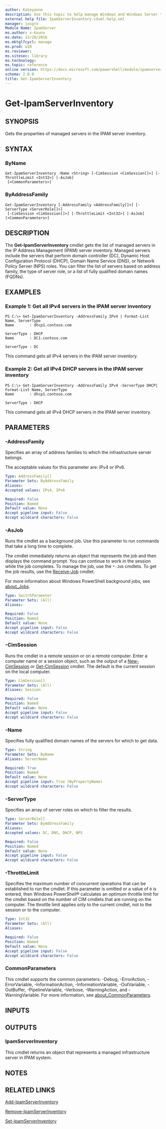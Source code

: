 ```yaml
---
author: Kateyanne
description: Use this topic to help manage Windows and Windows Server technologies with Windows PowerShell.
external help file: IpamServerInventory.cdxml-help.xml
manager: jasgro
Module Name: IpamServer
ms.author: v-kaunu
ms.date: 12/20/2016
ms.mktglfcycl: manage
ms.prod: w10
ms.reviewer: 
ms.sitesec: library
ms.technology: 
ms.topic: reference
online version: https://docs.microsoft.com/powershell/module/ipamserver/get-ipamserverinventory?view=windowsserver2022-ps&wt.mc_id=ps-gethelp
schema: 2.0.0
title: Get-IpamServerInventory
---
```


# Get-IpamServerInventory

## SYNOPSIS
Gets the properties of managed servers in the IPAM server inventory.

## SYNTAX

### ByName
```
Get-IpamServerInventory -Name <String> [-CimSession <CimSession[]>] [-ThrottleLimit <Int32>] [-AsJob]
 [<CommonParameters>]
```

### ByAddressFamily
```
Get-IpamServerInventory [-AddressFamily <AddressFamily[]>] [-ServerType <ServerRole[]>]
 [-CimSession <CimSession[]>] [-ThrottleLimit <Int32>] [-AsJob] [<CommonParameters>]
```

## DESCRIPTION
The **Get-IpamServerInventory** cmdlet gets the list of managed servers in the IP Address Management (IPAM) server inventory.
Managed servers include the servers that perform domain controller (DC), Dynamic Host Configuration Protocol (DHCP), Domain Name Service (DNS), or Network Policy Server (NPS) roles.
You can filter the list of servers based on address family, the type of server role, or a list of fully qualified domain names (FQDNs).

## EXAMPLES

### Example 1: Get all IPv4 servers in the IPAM server inventory
```
PS C:\> Get-IpamServerInventory -AddressFamily IPv4 | Format-List Name, ServerType
Name       : dhcp1.contoso.com

ServerType : DHCP
Name       : DC1.contoso.com

ServerType : DC
```

This command gets all IPv4 servers in the IPAM server inventory.

### Example 2: Get all IPv4 DHCP servers in the IPAM server inventory
```
PS C:\> Get-IpamServerInventory -AddressFamily IPv4 -ServerType DHCP| Format-List Name, ServerType
Name       : dhcp1.contoso.com

ServerType : DHCP
```

This command gets all IPv4 DHCP servers in the IPAM server inventory.

## PARAMETERS

### -AddressFamily
Specifies an array of address families to which the infrastructure server belongs.

The acceptable values for this parameter are: IPv4 or IPv6.

```yaml
Type: AddressFamily[]
Parameter Sets: ByAddressFamily
Aliases: 
Accepted values: IPv4, IPv6

Required: False
Position: Named
Default value: None
Accept pipeline input: False
Accept wildcard characters: False
```

### -AsJob
Runs the cmdlet as a background job. Use this parameter to run commands that take a long time to complete. 

The cmdlet immediately returns an object that represents the job and then displays the command prompt. 
You can continue to work in the session while the job completes. 
To manage the job, use the `*-Job` cmdlets. 
To get the job results, use the [Receive-Job](https://go.microsoft.com/fwlink/?LinkID=113372) cmdlet. 

For more information about Windows PowerShell background jobs, see [about_Jobs](https://go.microsoft.com/fwlink/?LinkID=113251).

```yaml
Type: SwitchParameter
Parameter Sets: (All)
Aliases: 

Required: False
Position: Named
Default value: None
Accept pipeline input: False
Accept wildcard characters: False
```

### -CimSession
Runs the cmdlet in a remote session or on a remote computer.
Enter a computer name or a session object, such as the output of a [New-CimSession](https://go.microsoft.com/fwlink/p/?LinkId=227967) or [Get-CimSession](https://go.microsoft.com/fwlink/p/?LinkId=227966) cmdlet.
The default is the current session on the local computer.

```yaml
Type: CimSession[]
Parameter Sets: (All)
Aliases: Session

Required: False
Position: Named
Default value: None
Accept pipeline input: False
Accept wildcard characters: False
```

### -Name
Specifies fully qualified domain names of the servers for which to get data.

```yaml
Type: String
Parameter Sets: ByName
Aliases: ServerName

Required: True
Position: Named
Default value: None
Accept pipeline input: True (ByPropertyName)
Accept wildcard characters: False
```

### -ServerType
Specifies an array of server roles on which to filter the results.

```yaml
Type: ServerRole[]
Parameter Sets: ByAddressFamily
Aliases: 
Accepted values: DC, DNS, DHCP, NPS

Required: False
Position: Named
Default value: None
Accept pipeline input: False
Accept wildcard characters: False
```

### -ThrottleLimit
Specifies the maximum number of concurrent operations that can be established to run the cmdlet.
If this parameter is omitted or a value of `0` is entered, then Windows PowerShell® calculates an optimum throttle limit for the cmdlet based on the number of CIM cmdlets that are running on the computer.
The throttle limit applies only to the current cmdlet, not to the session or to the computer.

```yaml
Type: Int32
Parameter Sets: (All)
Aliases: 

Required: False
Position: Named
Default value: None
Accept pipeline input: False
Accept wildcard characters: False
```

### CommonParameters
This cmdlet supports the common parameters: -Debug, -ErrorAction, -ErrorVariable, -InformationAction, -InformationVariable, -OutVariable, -OutBuffer, -PipelineVariable, -Verbose, -WarningAction, and -WarningVariable. For more information, see [about_CommonParameters](https://go.microsoft.com/fwlink/?LinkID=113216).

## INPUTS

## OUTPUTS

### IpamServerInventory
This cmdlet returns an object that represents a managed infrastructure server in IPAM system.

## NOTES

## RELATED LINKS

[Add-IpamServerInventory](./Add-IpamServerInventory.md)

[Remove-IpamServerInventory](./Remove-IpamServerInventory.md)

[Set-IpamServerInventory](./Set-IpamServerInventory.md)

